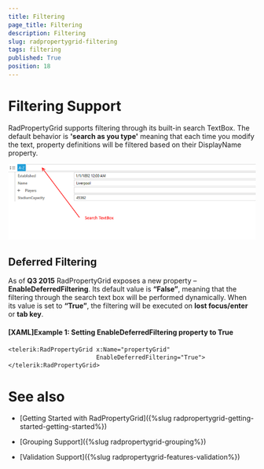 ```yaml
---
title: Filtering
page_title: Filtering
description: Filtering
slug: radpropertygrid-filtering
tags: filtering
published: True
position: 18
---
```


# Filtering Support

RadPropertyGrid supports filtering through its built-in search TextBox. The default behavior is __'search as you type'__ meaning that each time you modify the text, property definitions will be filtered based on their DisplayName property.

![Rad Property Grid Disabled](images/RadPropertyGridSearchBox.png)

## Deferred Filtering

As of __Q3 2015__ RadPropertyGrid exposes a new property – __EnableDeferredFiltering__. Its default value is __“False”__, meaning that the filtering through the search text box will be performed dynamically. When its value is set to __“True”__, the filtering will be executed on __lost focus/enter__ or __tab key__.  

#### [XAML]Example 1: Setting EnableDeferredFiltering property to True

	<telerik:RadPropertyGrid x:Name="propertyGrid" 
	                         EnableDeferredFiltering="True">
	</telerik:RadPropertyGrid>


# See also

* [Getting Started with RadPropertyGrid]({%slug radpropertygrid-getting-started-getting-started%})

* [Grouping Support]({%slug radpropertygrid-grouping%})

* [Validation Support]({%slug radpropertygrid-features-validation%})